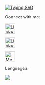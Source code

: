 

[![Typing SVG](https://readme-typing-svg.herokuapp.com?font=Fira+Code+&weight=200&size=18&duration=2000&pause=1000&color=EE0B1BFE&width=435&lines=Hello+everyone%2C+my+name+is+Irem++%F0%9F%91%8B;Welcome+to+my+Github+profile;I'm+a+level+21+cyber+security+student;Here+I+am+sharing+what+I+have+learned;Have+a+good+trip+%F0%9F%A4%9F)](https://git.io/typing-svg)

Connect with me:


<a href="https://twitter.com/ir3myy"><img width="32px" alt="LinkedIn" title="Twitter" src="https://i.imgur.com/wBdMjyV.png"/></a>
  
  
<a href="https://www.linkedin.com/in/irem-akgeyik/"><img width="32px" alt="LinkedIn" title="LinkedIn" src="https://i.imgur.com/A25kTXH.png"/></a>





<a href="https://medium.com/@ireemmy"><img width="32px" alt="Medium" title="Medium" src="https://miro.medium.com/max/2400/1*6_fgYnisCa9V21mymySIvA.png"/></a>



Languages:

<p align="left">
  <a href="https://skillicons.dev">
    <img src="https://skillicons.dev/icons?i=,js,html,css,python" />
  </a>
</p>



